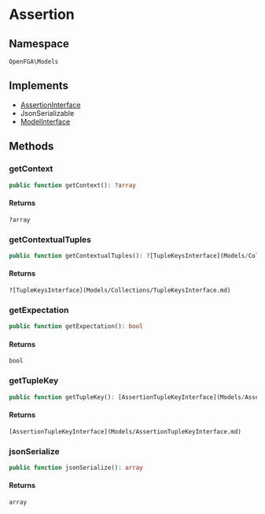 # Assertion


## Namespace
`OpenFGA\Models`

## Implements
* [AssertionInterface](Models/AssertionInterface.md)
* JsonSerializable
* [ModelInterface](Models/ModelInterface.md)

## Methods
### getContext

```php
public function getContext(): ?array
```



#### Returns
`?array` 

### getContextualTuples

```php
public function getContextualTuples(): ?[TupleKeysInterface](Models/Collections/TupleKeysInterface.md)
```



#### Returns
`?[TupleKeysInterface](Models/Collections/TupleKeysInterface.md)` 

### getExpectation

```php
public function getExpectation(): bool
```



#### Returns
`bool` 

### getTupleKey

```php
public function getTupleKey(): [AssertionTupleKeyInterface](Models/AssertionTupleKeyInterface.md)
```



#### Returns
`[AssertionTupleKeyInterface](Models/AssertionTupleKeyInterface.md)` 

### jsonSerialize

```php
public function jsonSerialize(): array
```



#### Returns
`array` 


